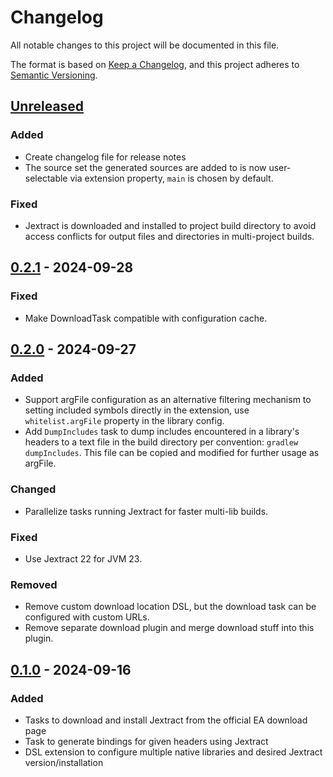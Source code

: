 # Changelog

All notable changes to this project will be documented in this file.

The format is based on [Keep a Changelog](https://keepachangelog.com/en/1.1.0/),
and this project adheres to [Semantic Versioning](https://semver.org/spec/v2.0.0.html).

## [Unreleased]

### Added

- Create changelog file for release notes
- The source set the generated sources are added to is now user-selectable via extension property, `main` is chosen by default.

### Fixed

- Jextract is downloaded and installed to project build directory to avoid access conflicts for output files and directories in multi-project builds.

## [0.2.1] - 2024-09-28

### Fixed

- Make DownloadTask compatible with configuration cache.

## [0.2.0] - 2024-09-27

### Added

- Support argFile configuration as an alternative filtering mechanism to setting included symbols directly in the extension, use `whitelist.argFile` property in the library config.
- Add `DumpIncludes` task to dump includes encountered in a library's headers to a text file in the build directory per convention: `gradlew dumpIncludes`.
  This file can be copied and modified for further usage as argFile.

### Changed

- Parallelize tasks running Jextract for faster multi-lib builds.

### Fixed

- Use Jextract 22 for JVM 23.

### Removed

- Remove custom download location DSL, but the download task can be configured with custom URLs.
- Remove separate download plugin and merge download stuff into this plugin.

## [0.1.0] - 2024-09-16

### Added

- Tasks to download and install Jextract from the official EA download page
- Task to generate bindings for given headers using Jextract
- DSL extension to configure multiple native libraries and desired Jextract version/installation

[unreleased]: https://github.com/infolektuell/gradle-jextract/compare/v1.1.1...HEAD
[0.2.1]: https://github.com/infolektuell/gradle-jextract/compare/v0.2.0...v0.2.1
[0.2.0]: https://github.com/infolektuell/gradle-jextract/compare/v0.1.0...v0.2.0
[0.1.0]: https://github.com/infolektuell/gradle-jextract/releases/tag/v0.1.0
